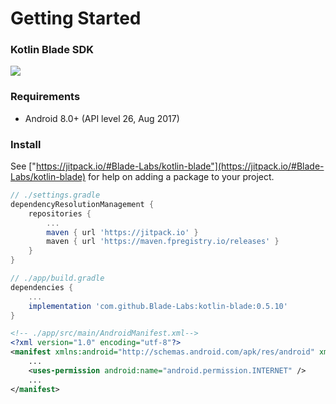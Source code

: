 # Getting Started

### Kotlin Blade SDK

[![](https://jitpack.io/v/Blade-Labs/kotlin-blade.svg)](https://jitpack.io/#Blade-Labs/kotlin-blade)

### Requirements

* Android 8.0+ (API level 26, Aug 2017)

### Install

See ["https://jitpack.io/#Blade-Labs/kotlin-blade"](https://jitpack.io/#Blade-Labs/kotlin-blade) for help on adding a package to your project.

```groovy
// ./settings.gradle
dependencyResolutionManagement {
    repositories {
        ...
        maven { url 'https://jitpack.io' }
        maven { url 'https://maven.fpregistry.io/releases' }
    }
}
```

```groovy
// ./app/build.gradle
dependencies {
    ...
    implementation 'com.github.Blade-Labs:kotlin-blade:0.5.10'
}
```

```xml
<!-- ./app/src/main/AndroidManifest.xml-->
<?xml version="1.0" encoding="utf-8"?>
<manifest xmlns:android="http://schemas.android.com/apk/res/android" xmlns:tools="http://schemas.android.com/tools">
    ...
    <uses-permission android:name="android.permission.INTERNET" />
    ...
</manifest>
```
